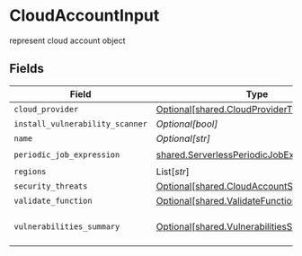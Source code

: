 # CloudAccountInput

represent cloud account object


## Fields

| Field                                                                                              | Type                                                                                               | Required                                                                                           | Description                                                                                        |
| -------------------------------------------------------------------------------------------------- | -------------------------------------------------------------------------------------------------- | -------------------------------------------------------------------------------------------------- | -------------------------------------------------------------------------------------------------- |
| `cloud_provider`                                                                                   | [Optional[shared.CloudProviderType]](../../models/shared/cloudprovidertype.md)                     | :heavy_minus_sign:                                                                                 | N/A                                                                                                |
| `install_vulnerability_scanner`                                                                    | *Optional[bool]*                                                                                   | :heavy_minus_sign:                                                                                 | N/A                                                                                                |
| `name`                                                                                             | *Optional[str]*                                                                                    | :heavy_minus_sign:                                                                                 | N/A                                                                                                |
| `periodic_job_expression`                                                                          | [shared.ServerlessPeriodicJobExpression](../../models/shared/serverlessperiodicjobexpression.md)   | :heavy_check_mark:                                                                                 | N/A                                                                                                |
| `regions`                                                                                          | List[*str*]                                                                                        | :heavy_minus_sign:                                                                                 | N/A                                                                                                |
| `security_threats`                                                                                 | [Optional[shared.CloudAccountSecurityThreats]](../../models/shared/cloudaccountsecuritythreats.md) | :heavy_minus_sign:                                                                                 | N/A                                                                                                |
| `validate_function`                                                                                | [Optional[shared.ValidateFunction]](../../models/shared/validatefunction.md)                       | :heavy_minus_sign:                                                                                 | N/A                                                                                                |
| `vulnerabilities_summary`                                                                          | [Optional[shared.VulnerabilitiesSummary]](../../models/shared/vulnerabilitiessummary.md)           | :heavy_minus_sign:                                                                                 | Vulnerabilities summary by severity                                                                |